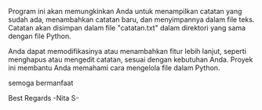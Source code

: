 Program ini akan memungkinkan Anda untuk menampilkan catatan yang sudah ada, menambahkan catatan baru, dan menyimpannya dalam file teks. Catatan akan disimpan dalam file "catatan.txt" dalam direktori yang sama dengan file Python.

Anda dapat memodifikasinya atau menambahkan fitur lebih lanjut, seperti menghapus atau mengedit catatan, sesuai dengan kebutuhan Anda. Proyek ini membantu Anda memahami cara mengelola file dalam Python.



semoga bermanfaat

Best Regards
-Nita S-